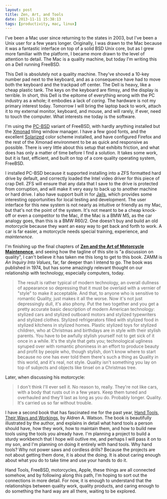 ```yaml
---
layout: post
title: Zen, Art, and Tools
date: 2013-11-11 15:38:13
tags: [productivity, mac, linux]
---
```


I've been a Mac user since returning to the states in 2003, but I've been a Unix user for a few years longer. Originally, I was drawn to the Mac because it was a fantastic interface on top of a solid BSD Unix core, but as I grew more familiar with the platform, I became more drawn to the level of attention to detail. The Mac is a quality machine, but today I'm writing this on a Dell running FreeBSD. 

This Dell is absolutely not a quality machine. They've shoved a 10-key number pad next to the keyboard, and as a consequence have had to move both the keyboard and the trackpad off center. The Dell is heavy, like a cheap plastic tank. The keys on the keyboard are flimsy, and the display is terrible. In short, this Dell is the epitome of everything wrong with the PC industry as a whole; it embodies a lack of *caring*. The hardware is not my primary interest today. Tomorrow I will bring the laptop back to work, attach it to my external monitor, keyboard, and mouse, and will rarely, if ever, need to touch the computer. What interests me today is the software. 

I'm using the [PC-BSD][1] variant of FreeBSD, with hardly anything installed but the [Xmonad][2] tiling window manager. I have a few good fonts, and the excellent [Solarized][3] color scheme installed, and have configured Firefox and the rest of the Xmonad environment to be as quick and responsive as possible. There is very little about this setup that exhibits friction, and what does has only a matter of time before I find a solution. It takes some work, but it is fast, efficient, and built on top of a core quality operating system, FreeBSD. 

I installed PC-BSD because it supported installing into a ZFS formatted hard drive by default, and correctly loaded the Intel video driver for this piece of crap Dell. ZFS will ensure that any data that I save to the drive is protected from corruption, and will make it very easy to back up to another machine or hard drive. I also have support built in for [Jails][5], which provides some interesting opportunities for local testing and development. The user interface for this new system is not nearly as intuitive or friendly as my Mac, but that's not the point of the system. It's not meant to be a cheap knock-off or even a competitor to the Mac, if the Mac is a BMW M5, as the car analogy goes, than this is a BMW R60/2. One doesn't buy and build an old motorcycle because they want an easy way to get back and forth to work. A car is far easier, a motorcycle needs special training, experience, and *maintenence*. 

I'm finishing up the final chapters of **[Zen and the Art of Motorcycle Maintenence][6]**, and seeing how the tagline of this site is "a discussion on quality", I can't believe it has taken me this long to get to this book. ZAMM is *An Inquiry Into Values*, far, far deeper than I intend to go. The book was published in 1974, but has some amazingly relevant thought on our relationship with technology, especially computers, today.



> The result is rather typical of modern technology, an overall dullness of appearance so depressing that it must be overlaid with a vernier of "style" to make it acceptable. And that, to anyone who is sensitive to romantic Quality, just makes it all the worse. Now it's not just depressingly dull, it's also phony. Put the two together and you get a pretty accurate basic description of modern American technology: stylized cars and stylized outboard motors and stylized typewriters and stylized clothes. Stylized refrigerators filled with stylized food in stylized kitchens in stylized homes. Plastic stylized toys for stylized children, who at Christmas and birthdays are in style with their stylish parents. You have to be awfully stylish yourself not to get sick of it once in a while. It's the style that gets you; technological ugliness syruped over with romantic phoniness in an effort to produce beauty and profit by people who, though stylish, don't know where to start because no one has ever told them there's such a thing as Quality in this world, and it's real, not style. Quality isn't something you lay on top of subjects and objects like tinsel on a Christmas tree. 


Later, when discussing his motorcycle:

> I don't think I'll ever sell it. No reason to, really. They're not like cars, with a body that rusts out in a few years. Keep them tuned and overhauled and they'll last as long as you do. Probably longer. Quality. It's carried us so far without trouble. 


I have a second book that has fascinated me for the past year, [Hand Tools, Their Ways and Workings][7], by Aldren A. Watson. The book is beautifully illustrated by the author, and explains in detail what hand tools a person should have, how they work, how to maintain them, and how to build new tools using the tools you already have. I'm planning a project to build a sturdy workbench that I hope will outlive me, and perhaps I will pass it on to my son, and I'm planning on doing it entirely with hand tools. Why hand tools? Why not power saws and cordless drills? Because the projects are not about getting them done, it is about the doing. It is about caring enough about what you do to take time and use your hands to do it. 

Hand Tools, FreeBSD, motorcycles, Apple, these things are all connected somehow, and by following along this path, I'm hoping to sort out the connections in more detail. For now, it is enough to understand that the relationships between quality work, quality products, and caring enough to do something the hard way are all there, waiting to be explored. 



[1]: http://www.pcbsd.org/
[2]: http://xmonad.org/
[3]: http://ethanschoonover.com/solarized/
[5]: http://ostatic.com/blog/considering-freebsd-jails
[6]: https://en.wikipedia.org/wiki/Zen_and_the_Art_of_Motorcycle_Maintenance
[7]: http://www.amazon.com/Hand-Tools-Their-Ways-Workings/dp/0393322769

